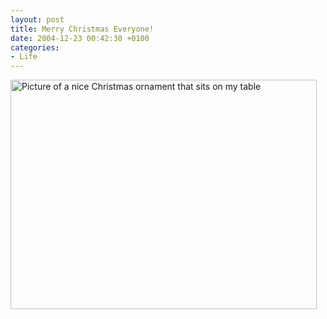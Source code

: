 ```yaml
---
layout: post
title: Merry Christmas Everyone!
date: 2004-12-23 00:42:30 +0100
categories:
- Life
---
```

<img src="http://www.rusiczki.net/blog/blogpics/merry_xmas_2004.jpg" width="490" height="367" alt="Picture of a nice Christmas ornament that sits on my table" class="image" />
